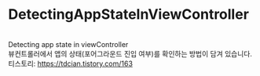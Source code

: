 # DetectingAppStateInViewController
<br>Detecting app state in viewController
<br>뷰컨트롤러에서 앱의 상태(포어그라운드 진입 여부)를 확인하는 방법이 담겨 있습니다.
<br>티스토리: https://tdcian.tistory.com/163
